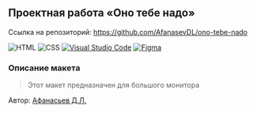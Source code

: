 ## Проектная работа «Оно тебе надо»
Ссылка на репозиторий:
https://github.com/AfanasevDL/ono-tebe-nado

![HTML](https://img.shields.io/badge/HTML-239120?style=for-the-badge&logo=html5&logoColor=white)
![CSS](https://img.shields.io/badge/CSS-239120?&style=for-the-badge&logo=css3&logoColor=white)
[![Visual Studio Code](https://img.shields.io/badge/--007ACC?logo=visual%20studio%20code&logoColor=ffffff)](https://code.visualstudio.com/)
[![Figma](https://img.shields.io/badge/--F24E1E?logo=figma&logoColor=ffffff)](https://www.figma.com/)


### Описание макета
>Этот макет предназначен для большого монитора

Автор: [Афанасьев Д.Л.](https://github.com/afanasevdl)

